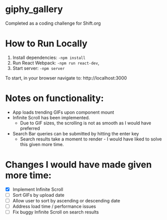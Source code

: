 # giphy_gallery
Completed as a coding challenge for Shift.org

# How to Run Locally
1. Install dependencies: `-npm install`
4. Run React Webpack: `-npm run react-dev`,
5. Start server: `-npm server`

To start, in your browser navigate to: http://localhost:3000

# Notes on functionality:
* App loads trending GIFs upon component mount
* Infinite Scroll has been implemented.
  * Due to GIF sizes, the scrolling is not as smooth as I would have preferred
* Search Bar queries can be submitted by hitting the enter key
  * Search results take a moment to render - I would have liked to solve this given more time. 

# Changes I would have made given more time: 
- [x] Implement Infinite Scroll
- [ ] Sort GIFs by upload date
- [ ] Allow user to sort by ascending or descending date
- [ ] Address load time / performance issues
- [ ] Fix buggy Infinite Scroll on search results
